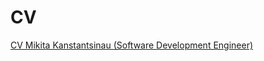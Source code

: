 # CV

[CV Mikita Kanstantsinau (Software Development Engineer)](https://nick-konstantinov.github.io/CV/pages/main/index.html)
